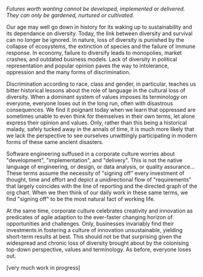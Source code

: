_Futures worth wanting cannot be developed, implemented or delivered. They can only be gardened, nurtured or cultivated._

Our age may well go down in history for its waking up to sustainability and its dependance on diversity. Today, the link between diversity and survival can no longer be ignored. In nature, loss of diversity is punished by the collapse of ecosystems, the extinction of species and the failure of immune response. In economy, failure to diversify leads to monopolies, market crashes, and outdated business models. Lack of diversity in political representation and popular opinion paves the way to intolerance, oppression and the many forms of discrimination.

Discrimination according to race, class and gender, in particular, teaches us bitter historical lessons about the role of language in the cultural loss of diversity. When a dominant system of values imposes its terminology on everyone, everyone loses out in the long run, often with disastrous consequences. We find it poignant today when we learn that oppressed are sometimes unable to even think for themselves in their own terms, let alone express their opinion and values. Only, rather than this being a historical malady, safely tucked away in the annals of time, it is much more likely that we lack the perspective to see ourselves unwittingly participating in modern forms of these same ancient disasters.

Software engineering suffused in a corporate culture worries about "development", "implementation", and "delivery". This is not the native language of engineering, or design, or data analysis, or quality assurance... These terms assume the necessity of "signing off" every investment of thought, time and effort and depict a unidirectional flow of "requirements" that largely coincides with the line of reporting and the directed graph of the org chart. When we then think of our daily work in these same terms, we find "signing off" to be the most natural fact of working life. 

At the same time, corporate culture celebrates creativity and innovation as predicates of agile adaption to the ever-faster changing horizon of opportunities and challenges. Only, businesses invariably find their investments in fostering a culture of innovation unsustainable, yielding short-term results at best. This should not be that surprising given the widespread and chronic loss of diversity brought about by the colonising top-down perspective, values and terminology. As before, everyone loses out.

[very much work in progress]
